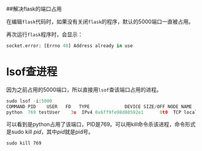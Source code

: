 ##解决flask的端口占用

在编辑`flask`代码时，如果没有关闭`flask`的程序，默认的5000端口一直被占用。

再次运行`flask`程序时，会显示：

```py
socket.error: [Errno 48] Address already in use
```

# lsof查进程

因为之前占用的5000端口，所以直接用`lsof`查该端口占用的进程。

```py
sudo lsof -i:5000
COMMAND PID    USER   FD   TYPE             DEVICE SIZE/OFF NODE NAME
python  769 testUser    3u  IPv4 0x6ff9fe98d80592e1      0t0  TCP localhost:commplex-main (LISTEN)

```

可以看到是python占用了该端口，PID是769。可以用kill命令杀该进程，命令形式是sudo kill *pid*，其中*pid*就是pid号。

```
sudo kill 769
```